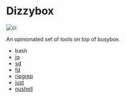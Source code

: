 # Dizzybox

![ci](https://github.com/rusty-jules/dizzybox/actions/workflows/release.yaml/badge.svg)

An opinionated set of tools on top of busybox.

- bash
- [jq][jq]
- [sd][sd]
- [fd][fd]
- [ripgrep][rg]
- [just][just]
- [nushell][nu]

[jq]:https://github.com/stedolan/jq
[sd]:https://github.com/chmln/sd
[fd]:https://github.com/sharkdp/fd
[rg]:https://github.com/BurntSushi/ripgrep
[just]:https://github.com/casey/just
[nu]:https://github.com/nushell/nushell
